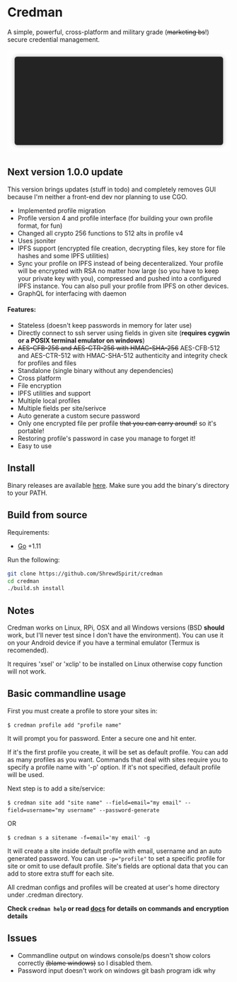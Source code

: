 Credman
=====
A simple, powerful, cross-platform and military grade (~~marketing bs~~!) secure credential management.

<p align="center"><img src="/img/demo.gif?raw=true"/></p>

## Next version 1.0.0 update
This version brings updates (stuff in todo) and completely removes GUI because I'm neither a front-end dev nor planning to use CGO.
- Implemented profile migration
- Profile version 4 and profile interface (for building your own profile format, for fun)
- Changed all crypto 256 functions to 512 alts in profile v4
- Uses jsoniter
- IPFS support (encrypted file creation, decrypting files, key store for file hashes and some IPFS utilities)
- Sync your profile on IPFS instead of being decenteralized. Your profile will be encrypted with RSA no matter how large (so you have to keep your private key with you), compressed and pushed into a configured IPFS instance. You can also pull your profile from IPFS on other devices.
- GraphQL for interfacing with daemon

#### Features:
- Stateless (doesn't keep passwords in memory for later use)
- Directly connect to ssh server using fields in given site (**requires cygwin or a POSIX terminal emulator on windows**)
- ~~AES-CFB-256 and AES-CTR-256 with HMAC-SHA-256~~ AES-CFB-512 and AES-CTR-512 with HMAC-SHA-512 authenticity and integrity check for profiles and files
- Standalone (single binary without any dependencies)
- Cross platform
- File encryption
- IPFS utilities and support
- Multiple local profiles
- Multiple fields per site/serivce
- Auto generate a custom secure password
- Only one encrypted file per profile ~~that you can carry around!~~ so it's portable!
- Restoring profile's password in case you manage to forget it!
- Easy to use

## Install
Binary releases are available [here](https://github.com/ShrewdSpirit/credman/releases/latest). Make sure you add the binary's directory to your PATH.

## Build from source
Requirements:
- [Go](https://golang.org/dl/) +1.11

Run the following:
```bash
git clone https://github.com/ShrewdSpirit/credman
cd credman
./build.sh install
```

## Notes
Credman works on Linux, RPi, OSX and all Windows versions (BSD **should** work, but I'll never test since I don't have the environment).
You can use it on your Android device if you have a terminal emulator (Termux is recomended).

It requires 'xsel' or 'xclip' to be installed on Linux otherwise copy function will not work.

## Basic commandline usage

First you must create a profile to store your sites in:

`$ credman profile add "profile name"`

It will prompt you for password. Enter a secure one and hit enter.

If it's the first profile you create, it will be set as default profile. You can add as many profiles as you want.
Commands that deal with sites require you to specify a profile name with '-p' option. If it's not specified, default profile will be used.

Next step is to add a site/service:

`$ credman site add "site name" --field=email="my email" --field=username="my username" --password-generate`

OR

`$ credman s a sitename -f=email='my email' -g`

It will create a site inside default profile with email, username and an auto generated password.
You can use `-p="profile"` to set a specific profile for site or omit to use default profile.
Site's fields are optional data that you can add to store extra stuff for each site.

All credman configs and profiles will be created at user's home directory under .credman directory.

**Check `credman help` or read [docs](https://github.com/ShrewdSpirit/credman/blob/master/Docs.md) for details on commands and encryption details**

## Issues
- Commandline output on windows console/ps doesn't show colors correctly ~~(blame windows)~~ so I disabled them.
- Password input doesn't work on windows git bash program idk why
